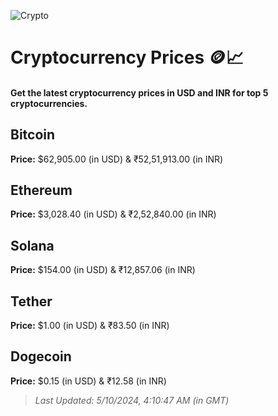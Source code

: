 
![Crypto](https://www.techguide.com.au/wp-content/uploads/2020/11/crypto3.jpeg)

# Cryptocurrency Prices 🪙📈

#### Get the latest cryptocurrency prices in USD and INR for top 5 cryptocurrencies.

## Bitcoin

**Price:** $62,905.00 (in USD) & ₹52,51,913.00 (in INR)

## Ethereum

**Price:** $3,028.40 (in USD) & ₹2,52,840.00 (in INR)

## Solana

**Price:** $154.00 (in USD) & ₹12,857.06 (in INR)

## Tether

**Price:** $1.00 (in USD) & ₹83.50 (in INR)

## Dogecoin

**Price:** $0.15 (in USD) & ₹12.58 (in INR)

> _Last Updated: 5/10/2024, 4:10:47 AM (in GMT)_
